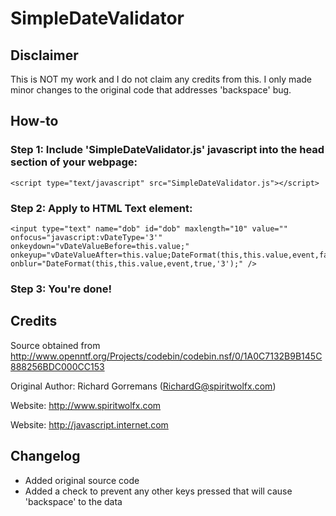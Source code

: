 # SimpleDateValidator

## Disclaimer

This is NOT my work and I do not claim any credits from this. I only made minor changes to the original code that addresses 'backspace' bug.

## How-to

### Step 1: Include 'SimpleDateValidator.js' javascript into the head section of your webpage:

	<script type="text/javascript" src="SimpleDateValidator.js"></script>

### Step 2: Apply to HTML Text element:

	<input type="text" name="dob" id="dob" maxlength="10" value="" onfocus="javascript:vDateType='3'" onkeydown="vDateValueBefore=this.value;" onkeyup="vDateValueAfter=this.value;DateFormat(this,this.value,event,false,'3');" onblur="DateFormat(this,this.value,event,true,'3');" />
	
### Step 3: You're done!

## Credits

Source obtained from http://www.openntf.org/Projects/codebin/codebin.nsf/0/1A0C7132B9B145C888256BDC000CC153

Original Author: Richard Gorremans (RichardG@spiritwolfx.com)

Website: http://www.spiritwolfx.com

Website: http://javascript.internet.com

## Changelog

- Added original source code
- Added a check to prevent any other keys pressed that will cause 'backspace' to the data